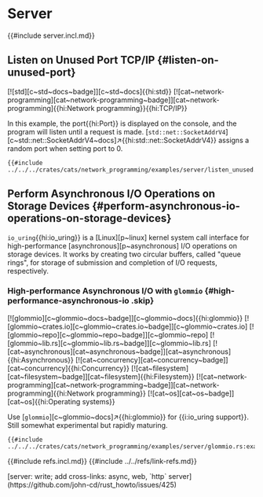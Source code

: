 # Server

{{#include server.incl.md}}

## Listen on Unused Port TCP/IP {#listen-on-unused-port}

[![std][c~std~docs~badge]][c~std~docs]{{hi:std}} [![cat~network-programming][cat~network-programming~badge]][cat~network-programming]{{hi:Network programming}}{{hi:TCP/IP}}

In this example, the port{{hi:Port}} is displayed on the console, and the program will listen until a request is made. [`std::net::SocketAddrV4`][c~std::net::SocketAddrV4~docs]↗{{hi:std::net::SocketAddrV4}} assigns a random port when setting port to 0.

```rust,editable
{{#include ../../../crates/cats/network_programming/examples/server/listen_unused.rs:example}}
```

## Perform Asynchronous I/O Operations on Storage Devices {#perform-asynchronous-io-operations-on-storage-devices}

`io_uring`{{hi:io_uring}} is a [Linux][p~linux] kernel system call interface for high-performance [asynchronous][p~asynchronous] I/O operations on storage devices. It works by creating two circular buffers, called "queue rings", for storage of submission and completion of I/O requests, respectively.

### High-performance Asynchronous I/O with `glommio` {#high-performance-asynchronous-io .skip}

[![glommio][c~glommio~docs~badge]][c~glommio~docs]{{hi:glommio}}
[![glommio~crates.io][c~glommio~crates.io~badge]][c~glommio~crates.io]
[![glommio~repo][c~glommio~repo~badge]][c~glommio~repo]
[![glommio~lib.rs][c~glommio~lib.rs~badge]][c~glommio~lib.rs]
[![cat~asynchronous][cat~asynchronous~badge]][cat~asynchronous]{{hi:Asynchronous}}
[![cat~concurrency][cat~concurrency~badge]][cat~concurrency]{{hi:Concurrency}}
[![cat~filesystem][cat~filesystem~badge]][cat~filesystem]{{hi:Filesystem}}
[![cat~network-programming][cat~network-programming~badge]][cat~network-programming]{{hi:Network programming}}
[![cat~os][cat~os~badge]][cat~os]{{hi:Operating systems}}

Use [`glommio`][c~glommio~docs]↗{{hi:glommio}} for {{i:io_uring support}}. Still somewhat experimental but rapidly maturing.

```rust,editable
{{#include ../../../crates/cats/network_programming/examples/server/glommio.rs:example}}
```

{{#include refs.incl.md}}
{{#include ../../refs/link-refs.md}}

<div class="hidden">
[server: write; add cross-links: async, web, `http` server](https://github.com/john-cd/rust_howto/issues/425)
</div>
